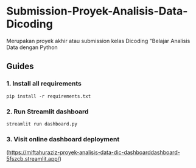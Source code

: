 # Submission-Proyek-Analisis-Data-Dicoding
Merupakan proyek akhir atau submission kelas Dicoding "Belajar Analisis Data dengan Python

## Guides
### 1. Install all requirements 
```
pip install -r requirements.txt
```
### 2. Run Streamlit dashboard 
```
streamlit run dashboard.py
```
### 3. Visit online dashboard deployment
(https://miftahuraziz-proyek-analisis-data-dic-dashboarddashboard-5fszcb.streamlit.app/) 